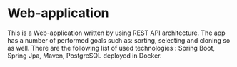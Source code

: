 # Web-application
This is a Web-application written by using REST API architecture.
The app has a number of performed goals such as: sorting, selecting and cloning so as well.
There are the following list of used technologies : Spring Boot, Spring Jpa, Maven, PostgreSQL deployed in Docker.
